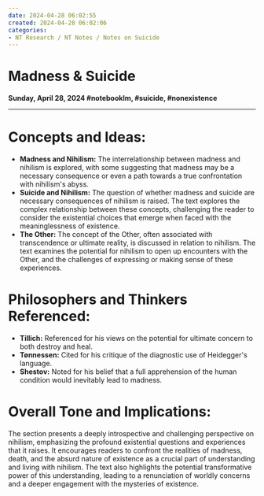 ```yaml
---
date: 2024-04-28 06:02:55
created: 2024-04-28 06:02:06
categories:
- NT Research / NT Notes / Notes on Suicide
---
```


# **Madness & Suicide**

**Sunday, April 28, 2024 #notebooklm, #suicide, #nonexistence**

* * *

  

# **Concepts and Ideas:**

- **Madness and Nihilism:** The interrelationship between madness and nihilism is explored, with some suggesting that madness may be a necessary consequence or even a path towards a true confrontation with nihilism's abyss.
- **Suicide and Nihilism:** The question of whether madness and suicide are necessary consequences of nihilism is raised. The text explores the complex relationship between these concepts, challenging the reader to consider the existential choices that emerge when faced with the meaninglessness of existence.
- **The Other:** The concept of the Other, often associated with transcendence or ultimate reality, is discussed in relation to nihilism. The text examines the potential for nihilism to open up encounters with the Other, and the challenges of expressing or making sense of these experiences.

# **Philosophers and Thinkers Referenced:**

- **Tillich:** Referenced for his views on the potential for ultimate concern to both destroy and heal.
- **Tønnessen:** Cited for his critique of the diagnostic use of Heidegger's language.
- **Shestov:** Noted for his belief that a full apprehension of the human condition would inevitably lead to madness.

# **Overall Tone and Implications:**

The section presents a deeply introspective and challenging perspective on nihilism, emphasizing the profound existential questions and experiences that it raises. It encourages readers to confront the realities of madness, death, and the absurd nature of existence as a crucial part of understanding and living with nihilism. The text also highlights the potential transformative power of this understanding, leading to a renunciation of worldly concerns and a deeper engagement with the mysteries of existence.